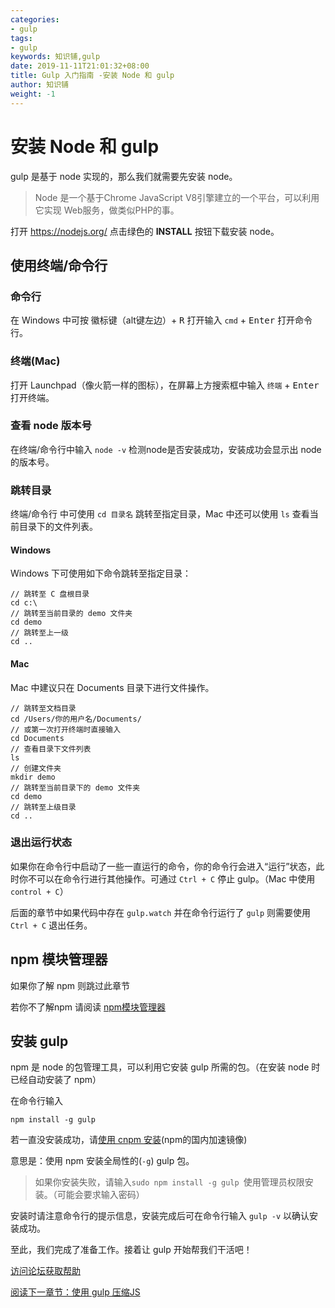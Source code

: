 ```yaml
---
categories:
- gulp
tags:
- gulp  
keywords: 知识铺,gulp
date: 2019-11-11T21:01:32+08:00
title: Gulp 入门指南 -安装 Node 和 gulp
author: 知识铺
weight: -1
---
```


安装 Node 和 gulp
================

gulp 是基于 node 实现的，那么我们就需要先安装 node。

> Node 是一个基于Chrome JavaScript V8引擎建立的一个平台，可以利用它实现 Web服务，做类似PHP的事。

打开 https://nodejs.org/ 点击绿色的 **INSTALL** 按钮下载安装 node。


<a href="#hash_cli" name="hash_cli"></a>

使用终端/命令行
-------------

### 命令行
在 Windows 中可按 <kbd>徽标键</kbd>（alt键左边）+ <kbd>R</kbd> 打开输入 `cmd` + <kbd>Enter</kbd> 打开命令行。

### 终端(Mac)
打开 Launchpad（像火箭一样的图标），在屏幕上方搜索框中输入 `终端` + <kbd>Enter</kbd> 打开终端。

### 查看 node 版本号
在终端/命令行中输入 `node -v` 检测node是否安装成功，安装成功会显示出 node 的版本号。

### 跳转目录
终端/命令行 中可使用 `cd 目录名` 跳转至指定目录，Mac 中还可以使用 `ls` 查看当前目录下的文件列表。

#### Windows
Windows 下可使用如下命令跳转至指定目录：

```
// 跳转至 C 盘根目录
cd c:\
// 跳转至当前目录的 demo 文件夹
cd demo
// 跳转至上一级
cd ..
```

#### Mac
Mac 中建议只在 Documents 目录下进行文件操作。

```
// 跳转至文档目录
cd /Users/你的用户名/Documents/
// 或第一次打开终端时直接输入
cd Documents
// 查看目录下文件列表
ls
// 创建文件夹
mkdir demo
// 跳转至当前目录下的 demo 文件夹
cd demo
// 跳转至上级目录
cd ..
```

### 退出运行状态
如果你在命令行中启动了一些一直运行的命令，你的命令行会进入“运行”状态，此时你不可以在命令行进行其他操作。可通过 `Ctrl + C` 停止 gulp。（Mac 中使用 `control + C`）

后面的章节中如果代码中存在 `gulp.watch` 并在命令行运行了 `gulp` 则需要使用 `Ctrl + C` 退出任务。

npm 模块管理器
-------------
如果你了解 npm 则跳过此章节

若你不了解npm 请阅读 [npm模块管理器](http://javascript.ruanyifeng.com/nodejs/npm.html)

安装 gulp
----

npm 是 node 的包管理工具，可以利用它安装 gulp 所需的包。（在安装 node 时已经自动安装了 npm）

在命令行输入

```
npm install -g gulp 
```

若一直没安装成功，请[使用 cnpm 安装](https://github.com/nimojs/blog/issues/20)(npm的国内加速镜像)

意思是：使用 npm 安装全局性的(`-g`) gulp 包。

> 如果你安装失败，请输入`sudo npm install -g gulp `使用管理员权限安装。（可能会要求输入密码）

安装时请注意命令行的提示信息，安装完成后可在命令行输入 `gulp -v` 以确认安装成功。

至此，我们完成了准备工作。接着让 gulp 开始帮我们干活吧！

[访问论坛获取帮助](https://github.com/nimojs/gulp-book/issues/10)

[阅读下一章节：使用 gulp 压缩JS](https://blog.zshipu.com/article/post/gulp/20191111/chapter2/)
